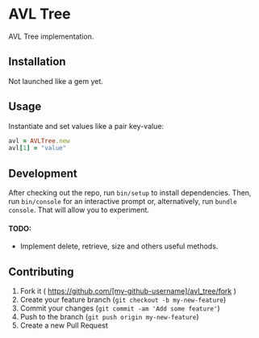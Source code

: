 # AVL Tree
AVL Tree implementation.

## Installation
Not launched like a gem yet.

## Usage
Instantiate and set values like a pair key-value:

```ruby
avl = AVLTree.new
avl[1] = "value"
```

## Development
After checking out the repo, run `bin/setup` to install dependencies. Then, run `bin/console` for an interactive prompt or, alternatively, run `bundle console`. That will allow you to experiment. 

#### TODO:
  * Implement delete, retrieve, size and others useful methods.

## Contributing

1. Fork it ( https://github.com/[my-github-username]/avl_tree/fork )
2. Create your feature branch (`git checkout -b my-new-feature`)
3. Commit your changes (`git commit -am 'Add some feature'`)
4. Push to the branch (`git push origin my-new-feature`)
5. Create a new Pull Request
